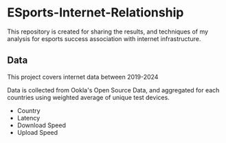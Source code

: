 # ESports-Internet-Relationship
This repository is created for sharing the results, and techniques of my analysis for esports success association with internet infrastructure. 

## Data
This project covers internet data between 2019-2024 

Data is collected from Ookla's Open Source Data, and aggregated for each countries using weighted average of unique test devices.

- Country
- Latency
- Download Speed
- Upload Speed

##
